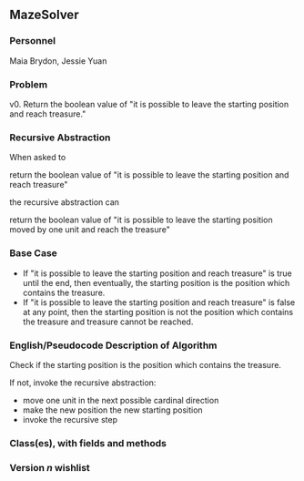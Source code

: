 ## MazeSolver

### Personnel

Maia Brydon, Jessie Yuan

### Problem

v0. Return the boolean value of "it is possible to leave the starting position and reach treasure."

### Recursive Abstraction
When asked to 

  return the boolean value of "it is possible to leave the starting position and reach treasure"
  
the recursive abstraction can 

  return the boolean value of "it is possible to leave the starting position moved by one unit and reach the treasure"
  
### Base Case
- If "it is possible to leave the starting position and reach treasure" is true until the end, then eventually, the starting position is the position which contains the treasure.
- If "it is possible to leave the starting position and reach treasure" is false at any point, then the starting position is not the position which contains the treasure and treasure cannot be reached.

### English/Pseudocode Description of Algorithm
Check if the starting position is the position which contains the treasure.

If not, invoke the recursive abstraction:
- move one unit in the next possible cardinal direction 
- make the new position the new starting position
- invoke the recursive step 

### Class(es), with fields and methods

### Version *n* wishlist
